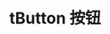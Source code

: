 <script setup>
   import buttonDemo from '../components/buttonDemo.vue';
</script>

<buttonDemo></buttonDemo>


# tButton 按钮




